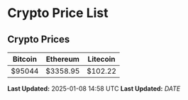 # Crypto Price List

## Crypto Prices
| Bitcoin | Ethereum | Litecoin |
| ------- | -------- | -------- |
| $95044 | $3358.95 | $102.22 |
**Last Updated:** 2025-01-08 14:58 UTC
**Last Updated:** $DATE$
